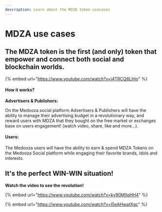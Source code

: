 ```yaml
---
description: Learn about the MDZA token usecases
---
```


# MDZA use cases

## The MDZA token is the first (and only) token that empower and connect both social and blockchain worlds.

{% embed url="https://www.youtube.com/watch?v=j4TRCQ6LHjo" %}

#### How it works?

**Advertisers & Publishers:**

On the Medooza social platform Advertisers & Publishers will have the ability to manage their advertising budget in a revolutionary way, and reward users with MDZA that they bought on the free market or exchanges base on users engagement! (watch video, share, like and more...).

#### Users:

The Medooza users will have the ability to earn & spend MDZA Tokens on the Medooza Social platform while engaging their favorite brands, idols and interests.

## **It's the perfect WIN-WIN situation!**

**Watch the video to see the revolution!**

{% embed url="https://www.youtube.com/watch?v=ky90MlIqHH4" %}

{% embed url="https://www.youtube.com/watch?v=I5eAHwatXgc" %}
